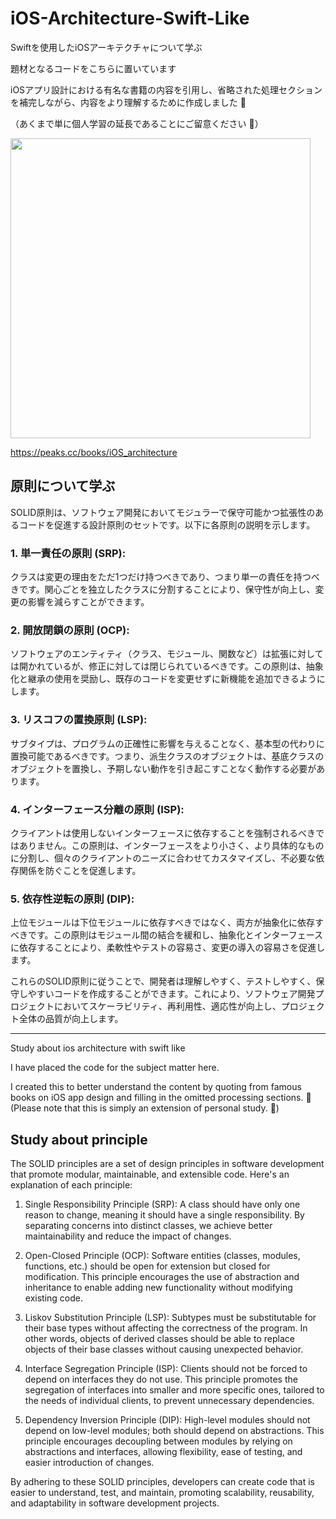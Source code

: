 # iOS-Architecture-Swift-Like
Swiftを使用したiOSアーキテクチャについて学ぶ

題材となるコードをこちらに置いています

iOSアプリ設計における有名な書籍の内容を引用し、省略された処理セクションを補完しながら、内容をより理解するために作成しました 💁

（あくまで単に個人学習の延長であることにご留意ください 🙏）

<img src="https://gyazo.com/975cd75eeeef6e6db99c81f49c091e13.png" width="480">

https://peaks.cc/books/iOS_architecture

## 原則について学ぶ
SOLID原則は、ソフトウェア開発においてモジュラーで保守可能かつ拡張性のあるコードを促進する設計原則のセットです。以下に各原則の説明を示します。

### 1. 単一責任の原則 (SRP):
クラスは変更の理由をただ1つだけ持つべきであり、つまり単一の責任を持つべきです。関心ごとを独立したクラスに分割することにより、保守性が向上し、変更の影響を減らすことができます。

### 2. 開放閉鎖の原則 (OCP): 
ソフトウェアのエンティティ（クラス、モジュール、関数など）は拡張に対しては開かれているが、修正に対しては閉じられているべきです。この原則は、抽象化と継承の使用を奨励し、既存のコードを変更せずに新機能を追加できるようにします。

### 3. リスコフの置換原則 (LSP): 
サブタイプは、プログラムの正確性に影響を与えることなく、基本型の代わりに置換可能であるべきです。つまり、派生クラスのオブジェクトは、基底クラスのオブジェクトを置換し、予期しない動作を引き起こすことなく動作する必要があります。

### 4. インターフェース分離の原則 (ISP): 
クライアントは使用しないインターフェースに依存することを強制されるべきではありません。この原則は、インターフェースをより小さく、より具体的なものに分割し、個々のクライアントのニーズに合わせてカスタマイズし、不必要な依存関係を防ぐことを促進します。

### 5. 依存性逆転の原則 (DIP): 
上位モジュールは下位モジュールに依存すべきではなく、両方が抽象化に依存すべきです。この原則はモジュール間の結合を緩和し、抽象化とインターフェースに依存することにより、柔軟性やテストの容易さ、変更の導入の容易さを促進します。

これらのSOLID原則に従うことで、開発者は理解しやすく、テストしやすく、保守しやすいコードを作成することができます。これにより、ソフトウェア開発プロジェクトにおいてスケーラビリティ、再利用性、適応性が向上し、プロジェクト全体の品質が向上します。


--- 

Study about ios architecture with swift like

I have placed the code for the subject matter here.

I created this to better understand the content by quoting from famous books on iOS app design and filling in the omitted processing sections. 💁
(Please note that this is simply an extension of personal study. 🙏)

## Study about principle

The SOLID principles are a set of design principles in software development that promote modular, maintainable, and extensible code. Here's an explanation of each principle:

1. Single Responsibility Principle (SRP): A class should have only one reason to change, meaning it should have a single responsibility. By separating concerns into distinct classes, we achieve better maintainability and reduce the impact of changes.

2. Open-Closed Principle (OCP): Software entities (classes, modules, functions, etc.) should be open for extension but closed for modification. This principle encourages the use of abstraction and inheritance to enable adding new functionality without modifying existing code.

3. Liskov Substitution Principle (LSP): Subtypes must be substitutable for their base types without affecting the correctness of the program. In other words, objects of derived classes should be able to replace objects of their base classes without causing unexpected behavior.

4. Interface Segregation Principle (ISP): Clients should not be forced to depend on interfaces they do not use. This principle promotes the segregation of interfaces into smaller and more specific ones, tailored to the needs of individual clients, to prevent unnecessary dependencies.

5. Dependency Inversion Principle (DIP): High-level modules should not depend on low-level modules; both should depend on abstractions. This principle encourages decoupling between modules by relying on abstractions and interfaces, allowing flexibility, ease of testing, and easier introduction of changes.

By adhering to these SOLID principles, developers can create code that is easier to understand, test, and maintain, promoting scalability, reusability, and adaptability in software development projects.
